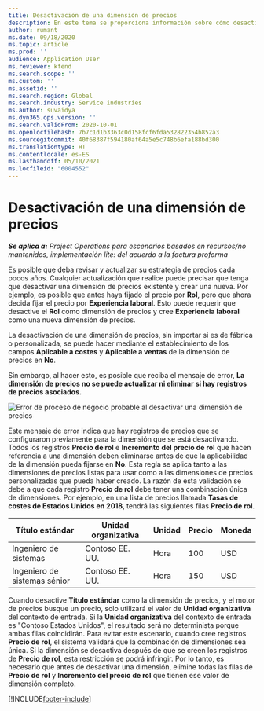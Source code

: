 ```yaml
---
title: Desactivación de una dimensión de precios
description: En este tema se proporciona información sobre cómo desactivar dimensiones de precios.
author: rumant
ms.date: 09/18/2020
ms.topic: article
ms.prod: ''
audience: Application User
ms.reviewer: kfend
ms.search.scope: ''
ms.custom: ''
ms.assetid: ''
ms.search.region: Global
ms.search.industry: Service industries
ms.author: suvaidya
ms.dyn365.ops.version: ''
ms.search.validFrom: 2020-10-01
ms.openlocfilehash: 7b7c1d1b3363c0d158fcf6fda532822354b852a3
ms.sourcegitcommit: 40f68387f594180af64a5e5c748b6efa188bd300
ms.translationtype: HT
ms.contentlocale: es-ES
ms.lasthandoff: 05/10/2021
ms.locfileid: "6004552"
---
```

# <a name="turning-off-a-pricing-dimension"></a>Desactivación de una dimensión de precios

_**Se aplica a:** Project Operations para escenarios basados en recursos/no mantenidos, implementación lite: del acuerdo a la factura proforma_

Es posible que deba revisar y actualizar su estrategia de precios cada pocos años. Cualquier actualización que realice puede precisar que tenga que desactivar una dimensión de precios existente y crear una nueva. Por ejemplo, es posible que antes haya fijado el precio por **Rol**, pero que ahora decida fijar el precio por **Experiencia laboral**. Esto puede requerir que desactive el **Rol** como dimensión de precios y cree **Experiencia laboral** como una nueva dimensión de precios. 

La desactivación de una dimensión de precios, sin importar si es de fábrica o personalizada, se puede hacer mediante el establecimiento de los campos **Aplicable a costes** y **Aplicable a ventas** de la dimensión de precios en **No**.

Sin embargo, al hacer esto, es posible que reciba el mensaje de error, **La dimensión de precios no se puede actualizar ni eliminar si hay registros de precios asociados.**

![Error de proceso de negocio probable al desactivar una dimensión de precios](media/Business-Process-Error.png)

Este mensaje de error indica que hay registros de precios que se configuraron previamente para la dimensión que se está desactivando. Todos los registros **Precio de rol** e **Incremento del precio de rol** que hacen referencia a una dimensión deben eliminarse antes de que la aplicabilidad de la dimensión pueda fijarse en **No**. Esta regla se aplica tanto a las dimensiones de precios listas para usar como a las dimensiones de precios personalizadas que pueda haber creado. La razón de esta validación se debe a que cada registro **Precio de rol** debe tener una combinación única de dimensiones. Por ejemplo, en una lista de precios llamada **Tasas de costes de Estados Unidos en 2018**, tendrá las siguientes filas **Precio de rol**. 

| Título estándar         | Unidad organizativa    |Unidad   |Precio  |Moneda  |
| -----------------------|-------------|-------|-------|----------|
| Ingeniero de sistemas|Contoso EE. UU.|Hora| 100|USD|
| Ingeniero de sistemas sénior|Contoso EE. UU.|Hora| 150| USD|


Cuando desactive **Título estándar** como la dimensión de precios, y el motor de precios busque un precio, solo utilizará el valor de **Unidad organizativa** del contexto de entrada. Si la **Unidad organizativa** del contexto de entrada es "Contoso Estados Unidos", el resultado será no determinista porque ambas filas coincidirán. Para evitar este escenario, cuando cree registros **Precio de rol**, el sistema validará que la combinación de dimensiones sea única. Si la dimensión se desactiva después de que se creen los registros de **Precio de rol**, esta restricción se podrá infringir. Por lo tanto, es necesario que antes de desactivar una dimensión, elimine todas las filas de **Precio de rol** y **Incremento del precio de rol** que tienen ese valor de dimensión completo.


[!INCLUDE[footer-include](../includes/footer-banner.md)]